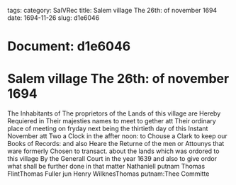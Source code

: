 tags: 
category: SalVRec
title: Salem village The 26th: of november 1694
date: 1694-11-26
slug: d1e6046




# Document: d1e6046


# Salem village The 26th: of november 1694

The Inhabitants of The proprietors of the Lands of this village are Hereby Requiered in Their majesties names to meet to gether att Their ordinary place of meeting on fryday next being the thirtieth day of this Instant November att Two a Clock in the affter noon: to Chouse a Clark to keep our Books of Records: and also Heare the Returne of the men or Attounys that ware formerly Chosen to transact. about the lands which was ordored to this village By the Generall Court in the year 1639 and also to give ordor what shall be further done in that matter Nathaniell putnam Thomas FlintThomas Fuller jun Henry WilknesThomas putnam:Thee Committe
